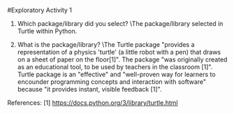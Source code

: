 #Exploratory Activity 1


1. Which package/library did you select?
   \The package/library selected in Turtle within Python.

2. What is the package/library?
   \The Turtle package "provides a representation of a physics 'turtle' (a little robot with a pen) that draws on a sheet of paper on the floor[1]". The package "was originally created as an educational tool, to be used by teachers in the classroom [1]". Turtle package is an "effective" and "well-proven way for learners to encounder programming concepts and interaction with software" because "it provides instant, visible feedback [1]". 







References:
\[1] https://docs.python.org/3/library/turtle.html 




















   
